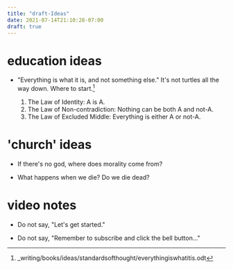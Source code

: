```yaml
---
title: "draft-Ideas"
date: 2021-07-14T21:10:28-07:00
draft: true
---
```


# education ideas

* "Everything is what it is, and not something else." It's not
  turtles all the way down. Where to start.[^1]

    1. The Law of Identity: A is A.
    2. The Law of Non-contradiction: Nothing can be both A and not-A.
    3. The Law of Excluded Middle: Everything is either A or not-A.

# 'church' ideas

* If there's no god, where does morality come from?

* What happens when we die? Do we die dead?


# video notes

 * Do not say, "Let's get started."

 * Do not say, "Remember to subscribe and click the bell button..."





[^1]: _writing/books/ideas/standardsofthought/everythingiswhatitis.odt
